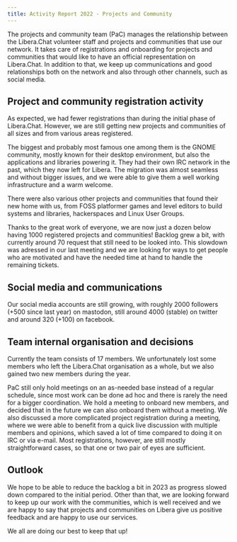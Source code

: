 ```yaml
---
title: Activity Report 2022 - Projects and Community
---
```


The projects and community team (PaC) manages the relationship between the
Libera.Chat volunteer staff and projects and communities that use our network.
It takes care of registrations and onboarding for projects and communities
that would like to have an official representation on Libera.Chat.
In addition to that, we keep up communications and good relationships
both on the network and also through other channels, such as social media.

## Project and community registration activity

As expected, we had fewer registrations than during the initial phase of
Libera.Chat. However, we are still getting new projects and communities
of all sizes and from various areas registered.

The biggest and probably most famous one among them is the GNOME community,
mostly known for their desktop environment, but also the applications
and libraries powering it. They had their own IRC network in the past,
which they now left for Libera. The migration was almost seamless and
without bigger issues, and we were able to give them a well working
infrastructure and a warm welcome.

There were also various other projects and communities that found their
new home with us, from FOSS platformer games and level editors to
build systems and libraries, hackerspaces and Linux User Groups.

Thanks to the great work of everyone, we are now just a dozen below having
1000 registered projects and communities! Backlog grew a bit, with currently
around 70 request that still need to be looked into. This slowdown was
adressed in our last meeting and we are looking for ways to get
people who are motivated and have the needed time at hand to handle
the remaining tickets.

## Social media and communications

Our social media accounts are still growing,
with roughly 2000 followers (+500 since last year) on mastodon,
still around 4000 (stable) on twitter and around 320 (+100) on facebook.

## Team internal organisation and decisions

Currently the team consists of 17 members. We unfortunately lost
some members who left the Libera.Chat organisation as a whole,
but we also gained two new members during the year.

PaC still only hold meetings on an as-needed base instead of
a regular schedule, since most work can be done ad hoc and there is rarely
the need for a bigger coordination. We hold a meeting to onboard new members,
and decided that in the future we can also onboard them without a meeting.
We also discussed a more complicated project registration during a meeting,
where we were able to benefit from a quick live discussion with multiple
members and opinions, which saved a lot of time compared to doing it on
IRC or via e-mail. Most registrations, however, are still mostly
straightforward cases, so that one or two pair of eyes are sufficient.

## Outlook

We hope to be able to reduce the backlog a bit in 2023 as progress slowed
down compared to the initial period. Other than that, we are looking forward
to keep up our work with the communities, which is well received and we
are happy to say that projects and communities on Libera give us positive
feedback and are happy to use our services.

We all are doing our best to keep that up!
